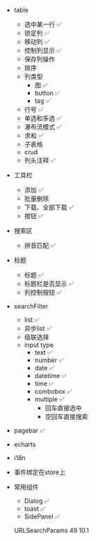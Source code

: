 * table
	* 选中某一行	✅
	* 锁定列	✅
	* 移动列	✅
	* 控制列显示	✅
	* 保存列操作
	* 排序
	* 列类型
		* 图		✅
		* button 	✅
		* tag		✅
	* 行号	✅
	* 单选和多选	✅
	* 瀑布流模式	✅
	* 求和	✅
	* 子表格
	* crud
	* 列头注释	✅
* 工具栏
	* 添加	✅
	* 批量删除
	* 下载、全部下载	✅
	* 按钮	✅
* 搜索区
	* 拼音匹配	✅
* 标题
	* 标题	✅
	* 标题栏是否显示	✅
	* 列控制按钮	✅
* searchFilter
	* list	✅
	* 异步list	✅
	* 级联选择
	* input type
		* text	✅
		* number	✅
		* date	✅
		* datetime	✅
		* time	✅
		* combobox	✅
		* multiple	✅
			* 回车直接选中
			* 空回车直接搜索
* pagebar	✅
* echarts
* i18n
* 事件绑定在store上
* 常用组件
	* Dialog	✅
	* toast	✅
	* SidePanel	✅

	URLSearchParams	49	10.1